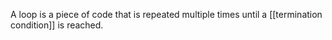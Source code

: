 A loop is a piece of code that is repeated multiple times until a [[termination condition]] is reached.
